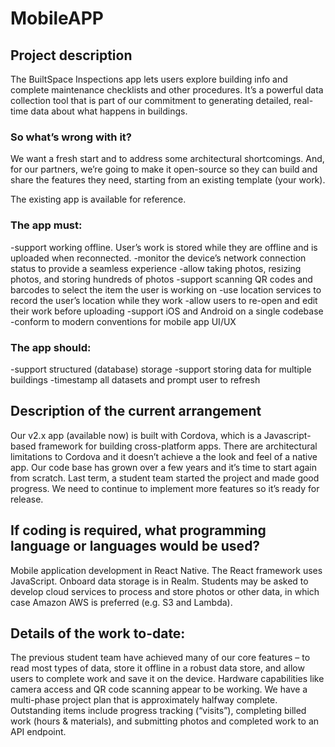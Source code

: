 # MobileAPP

## Project description   
The BuiltSpace Inspections app lets users explore building info and complete maintenance checklists and other procedures.  It’s a powerful data collection tool that is part of our commitment to generating detailed, real-time data about what happens in buildings.
 
### So what’s wrong with it?
We want a fresh start and to address some architectural shortcomings.  And, for our partners, we’re going to make it open-source so they can build and share the features they need, starting from an existing template (your work).
 
The existing app is available for reference.
 
### The app must:
-support working offline.  User’s work is stored while they are offline and is uploaded when reconnected.
-monitor the device’s network connection status to provide a seamless experience
-allow taking photos, resizing photos, and storing hundreds of photos
-support scanning QR codes and barcodes to select the item the user is working on
-use location services to record the user’s location while they work
-allow users to re-open and edit their work before uploading
-support iOS and Android on a single codebase
-conform to modern conventions for mobile app UI/UX
 
### The app should:
-support structured (database) storage
-support storing data for multiple buildings
-timestamp all datasets and prompt user to refresh
 
  
## Description of the current arrangement 
Our v2.x app (available now) is built with Cordova, which is a Javascript-based framework for building cross-platform apps.
There are architectural limitations to Cordova and it doesn’t achieve a the look and feel of a native app.
Our code base has grown over a few years and it’s time to start again from scratch.
Last term, a student team started the project and made good progress.  We need to continue to implement more features so it’s ready for release.  
 
## If coding is required, what programming language or languages would be used?
Mobile application development in React Native.  The React framework uses JavaScript.
Onboard data storage is in Realm.
Students may be asked to develop cloud services to process and store photos or other data, in which case Amazon AWS is preferred (e.g. S3 and Lambda). 
 
 
## Details of the work to-date:
The previous student team have achieved many of our core features – to read most types of data, store it offline in a robust data store, and allow users to complete work and save it on the device.  Hardware capabilities like camera access and QR code scanning appear to be working. 
We have a multi-phase project plan that is approximately halfway complete.  Outstanding items include progress tracking (“visits”), completing billed work (hours & materials), and submitting photos and completed work to an API endpoint.
